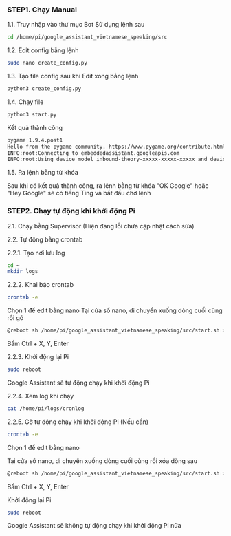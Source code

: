 
### STEP1. Chạy Manual

1.1. Truy nhập vào thư mục Bot
Sử dụng lệnh sau

```sh
cd /home/pi/google_assistant_vietnamese_speaking/src
```
1.2. Edit config bằng lệnh 

```sh
sudo nano create_config.py
```
1.3. Tạo file config sau khi Edit xong bằng lệnh 

```sh
python3 create_config.py
```
1.4. Chạy file 

```sh
python3 start.py
```


Kết quả thành công
```sh
pygame 1.9.4.post1
Hello from the pygame community. https://www.pygame.org/contribute.html
INFO:root:Connecting to embeddedassistant.googleapis.com
INFO:root:Using device model inbound-theory-xxxxx-xxxxx-xxxxx and device id xxxxx-xxxxx-xxxx-xxxx-xxxxxxxx
```
1.5. Ra lệnh bằng từ khóa

Sau khi có kết quả thành công, ra lệnh bằng từ khóa "OK Google" hoặc "Hey Google" sẽ có tiếng Ting và bắt đầu chờ lệnh


### STEP2.  Chạy tự động khi khởi động Pi

2.1. Chạy bằng Supervisor (Hiện đang lỗi chưa cập nhật cách sửa)

2.2. Tự động bằng crontab

2.2.1. Tạo nơi lưu log

```sh
cd ~
mkdir logs
```
2.2.2. Khai báo crontab

```sh
crontab -e
```
Chọn 1 để edit bằng nano 
Tại cửa sổ nano, di chuyển xuống dòng cuối cùng rồi gõ

```sh
@reboot sh /home/pi/google_assistant_vietnamese_speaking/src/start.sh >/home/pi/logs/cronlog 2>&1
```
Bấm Ctrl + X, Y, Enter

2.2.3. Khởi động lại Pi 

```sh
sudo reboot
```
Google Assistant sẽ tự động chạy khi khởi động Pi

2.2.4. Xem log khi chạy

```sh
cat /home/pi/logs/cronlog
```
2.2.5. Gỡ tự động chạy khi khởi động Pi (Nếu cần)

```sh
crontab -e
```
Chọn 1 để edit bằng nano 

Tại cửa sổ nano, di chuyển xuống dòng cuối cùng rồi xóa dòng sau

```sh
@reboot sh /home/pi/google_assistant_vietnamese_speaking/src/start.sh >/home/pi/logs/cronlog 2>&1i
```
Bấm Ctrl + X, Y, Enter

Khởi động lại Pi 

```sh
sudo reboot
```
Google Assistant sẽ không tự động chạy khi khởi động Pi nữa

